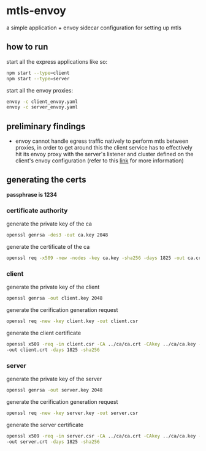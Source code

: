 # mtls-envoy
a simple application + envoy sidecar configuration for setting up mtls

## how to run
start all the express applications like so:
```bash
npm start --type=client
npm start --type=server
```

start all the envoy proxies:
```bash
envoy -c client_envoy.yaml
envoy -c server_envoy.yaml
```


## preliminary findings
- envoy cannot handle egress traffic natively to perform mtls between proxies, in order to get around this the client service has to effectively hit its envoy proxy with the server's listener and cluster defined on the client's envoy configuration (refer to this [link](https://github.com/dnivra26/envoy_servicemesh) for more information)

## generating the certs
**passphrase is 1234**
### certificate authority
generate the private key of the ca
```bash
openssl genrsa -des3 -out ca.key 2048
```

generate the certificate of the ca
```bash
openssl req -x509 -new -nodes -key ca.key -sha256 -days 1825 -out ca.crt
```

### client
generate the private key of the client
```bash
openssl genrsa -out client.key 2048
```

generate the cerification generation request
```bash
openssl req -new -key client.key -out client.csr
```

generate the client certificate
```bash
openssl x509 -req -in client.csr -CA ../ca/ca.crt -CAkey ../ca/ca.key -CAcreateserial \
-out client.crt -days 1825 -sha256
```

### server
generate the private key of the server
```bash
openssl genrsa -out server.key 2048
```

generate the cerification generation request
```bash
openssl req -new -key server.key -out server.csr
```

generate the server certificate
```bash
openssl x509 -req -in server.csr -CA ../ca/ca.crt -CAkey ../ca/ca.key -CAcreateserial \
-out server.crt -days 1825 -sha256
```

